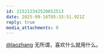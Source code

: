 ```yaml
---
id: 115212342520652513
date: 2025-09-16T05:33:51.921Z
reply: true
media_attachments: 0
---
```


[@laozhang](https://suo.si/@laozhang) 无所谓，喜欢什么就用什么。

